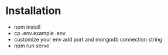 # Installation
- npm install
- cp .env.example .env
- customize your env add port and mongodb connection string
- npm run serve
